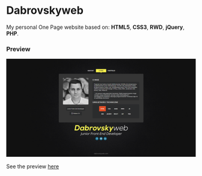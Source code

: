 # Dabrovskyweb
My personal One Page website based on: __HTML5__, __CSS3__, __RWD__, __jQuery__, __PHP__.

### Preview
![layout](src/img/dabrovskyweb.png)

See the preview [here](http://dabrovskyweb.com/)

